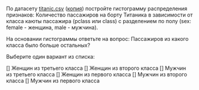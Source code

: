 По датасету [titanic.csv](https://stepik.org/media/attachments/lesson/313078/titanic.csv) ([копия](https://github.com/mwaskom/seaborn-data/blob/master/titanic.csv)) постройте гистограмму распределения признаков: Количество пассажиров на борту Титаника в зависимости от класса каюты пассажира (pclass или class) с разделением по полу (sex: female - женщина, male - мужчина).

На основании гистограммы ответьте на вопрос: Пассажиров из какого класса было больше остальных?

Выберите один вариант из списка:

[] Женщин из третьего класса
[] Женщин из второго класса
[] Мужчин из третьего класса
[] Женщин из первого класса
[] Мужчин из второго класса
[] Мужчин из первого класса
